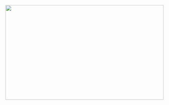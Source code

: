<p align="center"> <img src="https://github.com/user-attachments/assets/8e65de8e-61cc-41d5-8315-368afeb53b63" width="500" height="300">

<!--
**hardlyadmin/hardlyadmin** is a ✨ _special_ ✨ repository because its `README.md` (this file) appears on your GitHub profile.

Here are some ideas to get you started:

- 🔭 I’m currently working on ...
- 🌱 I’m currently learning ...
- 👯 I’m looking to collaborate on ...
- 🤔 I’m looking for help with ...
- 💬 Ask me about ...
- 📫 How to reach me: ...
- 😄 Pronouns: ...
- ⚡ Fun fact: ...
-->
